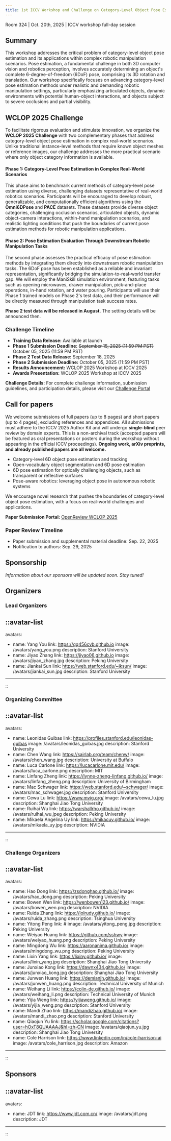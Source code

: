 ```yaml
---
title: 1st ICCV Workshop and Challenge on Category-Level Object Pose Estimation in the Wild
---
```


<p class="text-center">
  Room 324 | Oct. 20th, 2025 | ICCV workshop full-day session
</p>

## Summary

This workshop addresses the critical problem of category-level object pose estimation and its applications within complex robotic manipulation scenarios. Pose estimation, a fundamental challenge in both 3D computer vision and robotics perception, involves accurately determining an object's complete 6-degree-of-freedom (6DoF) pose, comprising its 3D rotation and translation. Our workshop specifically focuses on advancing category-level pose estimation methods under realistic and demanding robotic manipulation settings, particularly emphasizing articulated objects, dynamic environments with potential human-object interactions, and objects subject to severe occlusions and partial visibility.

## WCLOP 2025 Challenge

To facilitate rigorous evaluation and stimulate innovation, we organize the **WCLOP 2025 Challenge** with two complementary phases that address category-level object pose estimation in complex real-world scenarios. Unlike traditional instance-level methods that require known object meshes or reference images, our challenge addresses the more practical scenario where only object category information is available.

#### Phase 1: Category-Level Pose Estimation in Complex Real-World Scenarios

This phase aims to benchmark current methods of category-level pose estimation using diverse, challenging datasets representative of real-world robotics scenarios. Participants will be encouraged to develop robust, generalizable, and computationally efficient algorithms using the **Omni6DPose** and **PACE** datasets. These datasets provide diverse object categories, challenging occlusion scenarios, articulated objects, dynamic object-camera interactions, within-hand manipulation scenarios, and realistic lighting conditions that push the boundaries of current pose estimation methods for robotic manipulation applications.

#### Phase 2: Pose Estimation Evaluation Through Downstream Robotic Manipulation Tasks

The second phase assesses the practical efficacy of pose estimation methods by integrating them directly into downstream robotic manipulation tasks. The 6DoF pose has been established as a reliable and invariant representation, significantly bridging the simulation-to-real-world transfer gap. We will employ the ManiSkill simulation environment, featuring tasks such as opening microwaves, drawer manipulation, pick-and-place operations, in-hand rotation, and water pouring. Participants will use their Phase 1 trained models on Phase 2's test data, and their performance will be directly measured through manipulation task success rates.

**Phase 2 test data will be released in August.** The setting details will be announced then.

### Challenge Timeline

- **Training Data Release:** Available at launch
- **Phase 1 Submission Deadline:** ~~September 15, 2025 (11:59 PM PST)~~ October 05, 2025 (11:59 PM PST)
- **Phase 2 Test Data Release:** September 18, 2025
- **Phase 2 Submission Deadline:** October 05, 2025 (11:59 PM PST)
- **Results Announcement:** WCLOP 2025 Workshop at ICCV 2025
- **Awards Presentation:** WCLOP 2025 Workshop at ICCV 2025

**Challenge Details:** For complete challenge information, submission guidelines, and participation details, please visit our [Challenge Portal](https://www.codabench.org/competitions/9742/)

<!-- ![Example image (place image in public folder)](/img/teaser-min.png) -->

## Call for papers

We welcome submissions of full papers (up to 8 pages) and short papers (up to 4 pages), excluding references and appendices. All submissions must adhere to the ICCV 2025 Author Kit and will undergo **single-blind** peer review by domain experts. This is a non-archival track (accepted papers will be featured as oral presentations or posters during the workshop without appearing in the official ICCV proceedings). **Ongoing work, arXiv preprints, and already published papers are all welcome.**

- Category-level 6D object pose estimation and tracking
- Open-vocabulary object segmentation and 6D pose estimation
- 6D pose estimation for optically challenging objects, such as transparent or reflective surfaces
- Pose-aware robotics: leveraging object pose in autonomous robotic systems

We encourage novel research that pushes the boundaries of category-level object pose estimation, with a focus on real-world challenges and applications.

**Paper Submission Portal:** [OpenReview WCLOP 2025](https://openreview.net/group?id=thecvf.com/ICCV/2025/Workshop/WCLOP)

### Paper Review Timeline

- Paper submission and supplemental material deadline: Sep. 22, 2025
- Notification to authors: Sep. 29, 2025

## Sponsorship

*Information about our sponsors will be updated soon. Stay tuned!*

<!-- Sponsor logos and information will be added here -->

## Organizers

### Lead Organizers

::avatar-list
---
avatars:
  - name: Yang You
    link: https://qq456cvb.github.io
    image: /avatars/yang_you.png
    description: Stanford University
  - name: Jiyao Zhang
    link: https://jiyao06.github.io
    image: /avatars/jiyao_zhang.jpg
    description: Peking University
  - name: Jiankai Sun
    link: https://web.stanford.edu/~jksun/
    image: /avatars/jiankai_sun.jpg
    description: Stanford University
---
::

### Organizing Committee

::avatar-list
---
avatars:
  - name: Leonidas Guibas
    link: https://profiles.stanford.edu/leonidas-guibas
    image: /avatars/leonidas_guibas.jpg
    description: Stanford University
  - name: Chen Wang
    link: https://sairlab.org/team/chenw/
    image: /avatars/chen_wang.jpg
    description: University at Buffalo
  - name: Luca Carlone
    link: https://lucacarlone.mit.edu/
    image: /avatars/luca_carlone.png
    description: MIT
  - name: Linfang Zheng
    link: https://lynne-zheng-linfang.github.io/
    image: /avatars/linfang_zheng.png
    description: University of Birmingham
  - name: Mac Schwager
    link: https://web.stanford.edu/~schwager/
    image: /avatars/mac_schwager.jpg
    description: Stanford University
  - name: Cewu Lu
    link: https://www.mvig.org/
    image: /avatars/cewu_lu.jpg
    description: Shanghai Jiao Tong University
  - name: Ruihai Wu
    link: https://warshallrho.github.io/
    image: /avatars/ruihai_wu.jpeg
    description: Peking University
  - name: Mikaela Angelina Uy
    link: https://mikacuy.github.io/
    image: /avatars/mikaela_uy.jpg
    description: NVIDIA
---
::

### Challenge Organizers

::avatar-list
---
avatars:
  - name: Hao Dong
    link: https://zsdonghao.github.io/
    image: /avatars/hao_dong.png
    description: Peking University
  - name: Bowen Wen
    link: https://wenbowen123.github.io/
    image: /avatars/bowen_wen.png
    description: NVIDIA
  - name: Ruida Zhang
    link: https://lolrudy.github.io/
    image: /avatars/ruida_zhang.png
    description: Tsinghua University
  - name: Yitong Peng
    link: #
    image: /avatars/yitong_peng.jpg
    description: Peking University
  - name: Weiyao Huang
    link: https://github.com/sshwy
    image: /avatars/weiyao_huang.png
    description: Peking University
  - name: Mingdong Wu
    link: https://aaronanima.github.io/
    image: /avatars/mingdong_wu.png
    description: Peking University
  - name: Lixin Yang
    link: https://lixiny.github.io/
    image: /avatars/lixin_yang.jpg
    description: Shanghai Jiao Tong University
  - name: Junxiao Kong
    link: https://dawnx434.github.io/
    image: /avatars/junxiao_kong.jpg
    description: Shanghai Jiao Tong University
  - name: Junwen Huang
    link: https://demianjh.github.io/
    image: /avatars/junwen_huang.png
    description: Technical University of Munich
  - name: Weihang Li
    link: https://colin-de.github.io/
    image: /avatars/weihang_li.png
    description: Technical University of Munich
  - name: Yijia Weng
    link: https://yijiaweng.github.io/
    image: /avatars/yijia_weng.png
    description: Stanford University
  - name: Mandi Zhao
    link: https://mandizhao.github.io/
    image: /avatars/mandi_zhao.png
    description: Stanford University
  - name: Qiaojun Yu
    link: https://scholar.google.com/citations?user=hOxT8QUAAAAJ&hl=zh-CN
    image: /avatars/qiaojun_yu.jpg
    description: Shanghai Jiao Tong University
  - name: Cole Harrison
    link: https://www.linkedin.com/in/cole-harrison-ai
    image: /avatars/cole_harrison.jpg
    description: Amazon
---
::

## Sponsors

::avatar-list
---
avatars:
  - name: JDT
    link: https://www.jdt.com.cn/
    image: /avatars/jdt.png
    description: JDT
---
::